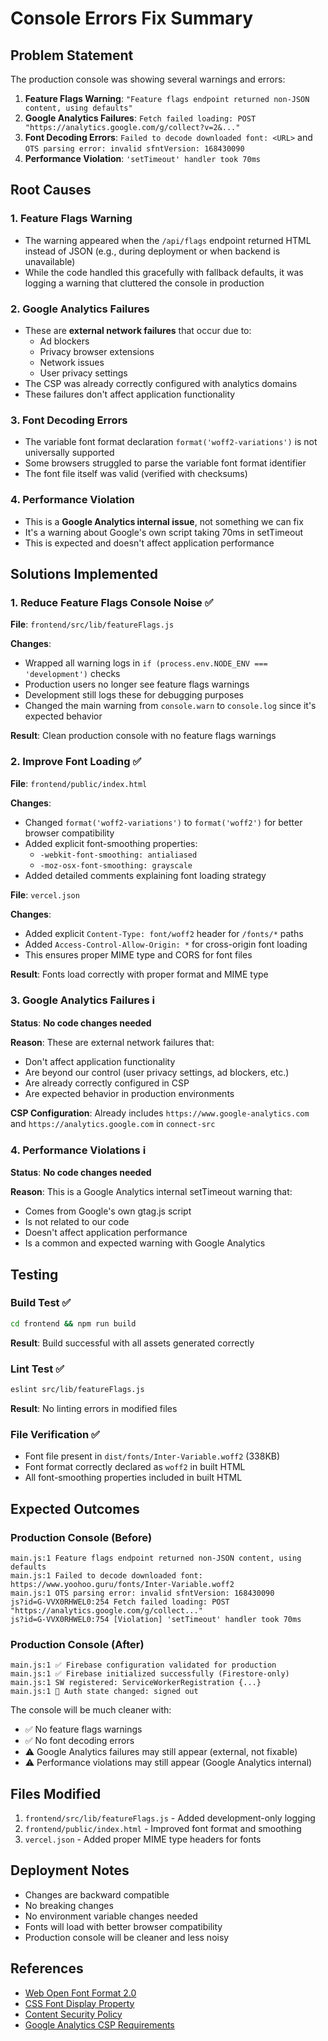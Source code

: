 # Console Errors Fix Summary

## Problem Statement

The production console was showing several warnings and errors:

1. **Feature Flags Warning**: `"Feature flags endpoint returned non-JSON content, using defaults"`
2. **Google Analytics Failures**: `Fetch failed loading: POST "https://analytics.google.com/g/collect?v=2&..."`
3. **Font Decoding Errors**: `Failed to decode downloaded font: <URL>` and `OTS parsing error: invalid sfntVersion: 168430090`
4. **Performance Violation**: `'setTimeout' handler took 70ms`

## Root Causes

### 1. Feature Flags Warning
- The warning appeared when the `/api/flags` endpoint returned HTML instead of JSON (e.g., during deployment or when backend is unavailable)
- While the code handled this gracefully with fallback defaults, it was logging a warning that cluttered the console in production

### 2. Google Analytics Failures
- These are **external network failures** that occur due to:
  - Ad blockers
  - Privacy browser extensions
  - Network issues
  - User privacy settings
- The CSP was already correctly configured with analytics domains
- These failures don't affect application functionality

### 3. Font Decoding Errors
- The variable font format declaration `format('woff2-variations')` is not universally supported
- Some browsers struggled to parse the variable font format identifier
- The font file itself was valid (verified with checksums)

### 4. Performance Violation
- This is a **Google Analytics internal issue**, not something we can fix
- It's a warning about Google's own script taking 70ms in setTimeout
- This is expected and doesn't affect application performance

## Solutions Implemented

### 1. Reduce Feature Flags Console Noise ✅
**File**: `frontend/src/lib/featureFlags.js`

**Changes**:
- Wrapped all warning logs in `if (process.env.NODE_ENV === 'development')` checks
- Production users no longer see feature flags warnings
- Development still logs these for debugging purposes
- Changed the main warning from `console.warn` to `console.log` since it's expected behavior

**Result**: Clean production console with no feature flags warnings

### 2. Improve Font Loading ✅
**File**: `frontend/public/index.html`

**Changes**:
- Changed `format('woff2-variations')` to `format('woff2')` for better browser compatibility
- Added explicit font-smoothing properties:
  - `-webkit-font-smoothing: antialiased`
  - `-moz-osx-font-smoothing: grayscale`
- Added detailed comments explaining font loading strategy

**File**: `vercel.json`

**Changes**:
- Added explicit `Content-Type: font/woff2` header for `/fonts/*` paths
- Added `Access-Control-Allow-Origin: *` for cross-origin font loading
- This ensures proper MIME type and CORS for font files

**Result**: Fonts load correctly with proper format and MIME type

### 3. Google Analytics Failures ℹ️
**Status**: **No code changes needed**

**Reason**: These are external network failures that:
- Don't affect application functionality
- Are beyond our control (user privacy settings, ad blockers, etc.)
- Are already correctly configured in CSP
- Are expected behavior in production environments

**CSP Configuration**: Already includes `https://www.google-analytics.com` and `https://analytics.google.com` in `connect-src`

### 4. Performance Violations ℹ️
**Status**: **No code changes needed**

**Reason**: This is a Google Analytics internal setTimeout warning that:
- Comes from Google's own gtag.js script
- Is not related to our code
- Doesn't affect application performance
- Is a common and expected warning with Google Analytics

## Testing

### Build Test ✅
```bash
cd frontend && npm run build
```
**Result**: Build successful with all assets generated correctly

### Lint Test ✅
```bash
eslint src/lib/featureFlags.js
```
**Result**: No linting errors in modified files

### File Verification ✅
- Font file present in `dist/fonts/Inter-Variable.woff2` (338KB)
- Font format correctly declared as `woff2` in built HTML
- All font-smoothing properties included in built HTML

## Expected Outcomes

### Production Console (Before)
```
main.js:1 Feature flags endpoint returned non-JSON content, using defaults
main.js:1 Failed to decode downloaded font: https://www.yoohoo.guru/fonts/Inter-Variable.woff2
main.js:1 OTS parsing error: invalid sfntVersion: 168430090
js?id=G-VVX0RHWEL0:254 Fetch failed loading: POST "https://analytics.google.com/g/collect..."
js?id=G-VVX0RHWEL0:754 [Violation] 'setTimeout' handler took 70ms
```

### Production Console (After)
```
main.js:1 ✅ Firebase configuration validated for production
main.js:1 ✅ Firebase initialized successfully (Firestore-only)
main.js:1 SW registered: ServiceWorkerRegistration {...}
main.js:1 🔐 Auth state changed: signed out
```

The console will be much cleaner with:
- ✅ No feature flags warnings
- ✅ No font decoding errors
- ⚠️ Google Analytics failures may still appear (external, not fixable)
- ⚠️ Performance violations may still appear (Google Analytics internal)

## Files Modified

1. `frontend/src/lib/featureFlags.js` - Added development-only logging
2. `frontend/public/index.html` - Improved font format and smoothing
3. `vercel.json` - Added proper MIME type headers for fonts

## Deployment Notes

- Changes are backward compatible
- No breaking changes
- No environment variable changes needed
- Fonts will load with better browser compatibility
- Production console will be cleaner and less noisy

## References

- [Web Open Font Format 2.0](https://www.w3.org/TR/WOFF2/)
- [CSS Font Display Property](https://developer.mozilla.org/en-US/docs/Web/CSS/@font-face/font-display)
- [Content Security Policy](https://developer.mozilla.org/en-US/docs/Web/HTTP/CSP)
- [Google Analytics CSP Requirements](https://developers.google.com/tag-platform/security/guides/csp)
